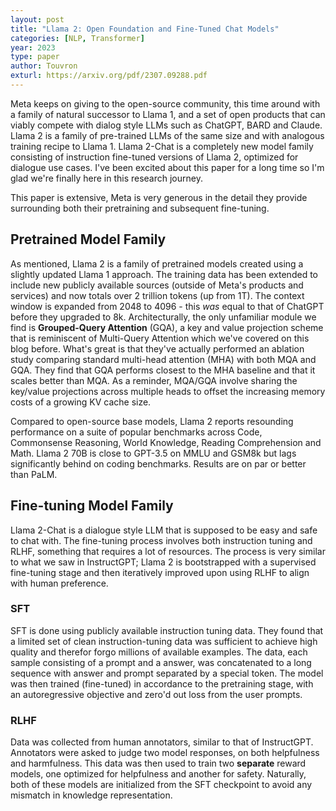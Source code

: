 ```yaml
---
layout: post
title: "Llama 2: Open Foundation and Fine-Tuned Chat Models"
categories: [NLP, Transformer]
year: 2023
type: paper
author: Touvron
exturl: https://arxiv.org/pdf/2307.09288.pdf
---
```

Meta keeps on giving to the open-source community, this time around with a family of natural successor to Llama 1, and a set of open products that can viably compete with dialog style LLMs such as ChatGPT, BARD and Claude. Llama 2 is a family of pre-trained LLMs of the same size and with analogous training recipe to Llama 1. Llama 2-Chat is a completely new model family consisting of instruction fine-tuned versions of Llama 2, optimized for dialogue use cases. I've been excited about this paper for a long time so I'm glad we're finally here in this research journey.

This paper is extensive, Meta is very generous in the detail they provide surrounding both their pretraining and subsequent fine-tuning.

## Pretrained Model Family
As mentioned, Llama 2 is a family of pretrained models created using a slightly updated Llama 1 approach. The training data has been extended to include new publicly available sources (outside of Meta's products and services) and now totals over 2 trillion tokens (up from 1T). The context window is expanded from 2048 to 4096 - this *was* equal to that of ChatGPT before they upgraded to 8k. Architecturally, the only unfamiliar module we find is **Grouped-Query Attention** (GQA), a key and value projection scheme that is reminiscent of Multi-Query Attention which we've covered on this blog before. What's great is that they've actually performed an ablation study comparing standard multi-head attention (MHA) with both MQA and GQA. They find that GQA performs closest to the MHA baseline and that it scales better than MQA. As a reminder, MQA/GQA involve sharing the key/value projections across multiple heads to offset the increasing memory costs of a growing KV cache size.

Compared to open-source base models, Llama 2 reports resounding performance on a suite of popular benchmarks across Code, Commonsense Reasoning, World Knowledge, Reading Comprehension and Math. Llama 2 70B is close to GPT-3.5 on MMLU and GSM8k but lags significantly behind on coding benchmarks. Results are on par or better than PaLM. 

## Fine-tuning Model Family
Llama 2-Chat is a dialogue style LLM that is supposed to be easy and safe to chat with. The fine-tuning process involves both instruction tuning and RLHF, something that requires a lot of resources. The process is very similar to what we saw in InstructGPT; Llama 2 is bootstrapped with a supervised fine-tuning stage and then iteratively improved upon using RLHF to align with human preference. 

### SFT
SFT is done using publicly available instruction tuning data. They found that a limited set of clean instruction-tuning data was sufficient to achieve high quality and therefor forgo millions of available examples. The data,  each sample consisting of a prompt and a answer, was concatenated to a long sequence with answer and prompt separated by a special token. The model was then trained (fine-tuned) in accordance to the pretraining stage, with an autoregressive objective and zero'd out loss from the user prompts. 

### RLHF
Data was collected from human annotators, similar to that of InstructGPT. Annotators were asked to judge two model responses, on both helpfulness and harmfulness. This data was then used to train two **separate** reward models, one optimized for helpfulness  and another for safety. Naturally, both of these models are initialized from the SFT checkpoint to avoid any mismatch in knowledge representation. 



